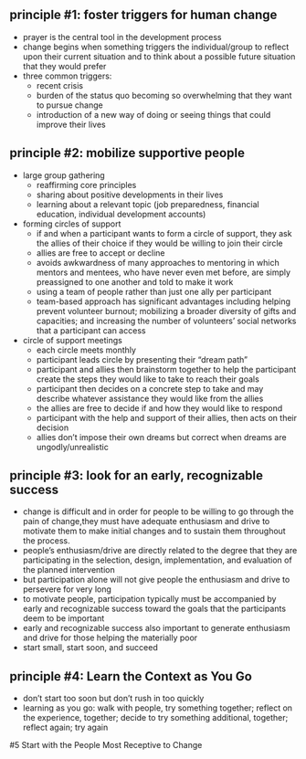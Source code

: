 ## principle #1: foster triggers for human change
* prayer is the central tool in the development process
* change begins when something triggers the individual/group to reflect upon their current situation and to think about a possible future situation that they would prefer
* three common triggers:
    * recent crisis
    * burden of the status quo becoming so overwhelming that they want to pursue change
    * introduction of a new way of doing or seeing things that could improve their lives

## principle #2: mobilize supportive people
* large group gathering
    * reaffirming core principles
    * sharing about positive developments in their lives
    * learning about a relevant topic (job preparedness, financial education, individual development accounts)
* forming circles of support
    * if and when a participant wants to form a circle of support, they ask the allies of their choice if they would be willing to join their circle
    * allies are free to accept or decline
    * avoids awkwardness of many approaches to mentoring in which mentors and mentees, who have never even met before, are simply preassigned to one another and told to make it work
    * using a team of people rather than just one ally per participant
    * team-based approach has significant advantages including helping prevent volunteer burnout; mobilizing a broader diversity of gifts and capacities; and increasing the number of volunteers’ social networks that a participant can access
* circle of support meetings
    * each circle meets monthly
    * participant leads circle by presenting their “dream path”
    * participant and allies then brainstorm together to help the participant create the steps they would like to take to reach their goals
    * participant then decides on a concrete step to take and may describe whatever assistance they would like from the allies
    * the allies are free to decide if and how they would like to respond
    * participant with the help and support of their allies, then acts on their decision
    * allies don’t impose their own dreams but correct when dreams are ungodly/unrealistic

## principle #3: look for an early, recognizable success
* change is difficult and in order for people to be willing to go through the pain of change,they must have adequate enthusiasm and drive to motivate them to make initial changes and to sustain them throughout the process.
* people’s enthusiasm/drive are directly related to the degree that they are participating in the selection, design, implementation, and evaluation of the planned intervention
* but participation alone will not give people the enthusiasm and drive to persevere for very long
* to motivate people, participation typically must be accompanied by early and recognizable success toward the goals that the participants deem to be important
* early and recognizable success also important to generate enthusiasm and drive for those helping the materially poor
* start small, start soon, and succeed

## principle #4: Learn the Context as You Go
* don’t start too soon but don’t rush in too quickly 
* learning as you go: walk with people, try something together; reflect on the experience, together; decide to try something additional, together; reflect again; try again

#5 Start with the People Most Receptive to Change
